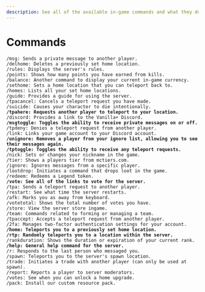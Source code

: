 ```yaml
---
description: See all of the available in-game commands and what they do.
---
```


# Commands

<pre class="language-yaml" data-overflow="wrap" data-full-width="true"><code class="lang-yaml">/msg: Sends a private message to another player.
/delhome: Deletes a previously set home location.
/rules: Displays the server's rules.
/points: Shows how many points you have earned from kills.
/balance: Another command to display your current in-game currency.
/sethome: Sets a home location that you can teleport back to.
/homes: Lists all your set home locations.
/guide: Provides a guide for using the server.
/tpacancel: Cancels a teleport request you have made.
/suicide: Causes your character to die intentionally.
<strong>/tpahere: Requests another player to teleport to your location.
</strong>/discord: Provides a link to the Vanilla+ Discord.
<strong>/msgtoggle: Toggles the ability to receive private messages on or off.
</strong>/tpdeny: Denies a teleport request from another player.
/link: Links your game account to your Discord account.
<strong>/unignore: Removes a player from your ignore list, allowing you to see their messages again.
</strong><strong>/tptoggle: Toggles the ability to receive any teleport requests.
</strong>/nick: Sets or changes your nickname in the game.
/tier: Shows a players tier from mctiers.com.
/ignore: Ignores messages from a specific player.
/lootdrop: Initiates a command that drops loot in the game.
/redeem: Redeems a Legend token.
<strong>/vote: See all of the links to vote for the server.
</strong>/tpa: Sends a teleport request to another player.
/restart: See what time the server restarts.
/afk: Marks you as away from keyboard.
/votetotal: Shows the total number of votes you have.
/store: View the server store ingame.
/team: Commands related to forming or managing a team.
/tpaccept: Accepts a teleport request from another player.
/2fa: Manages two-factor authentication settings for your account.
<strong>/home: Teleports you to a previously set home location.
</strong><strong>/rtp: Randomly teleports you to a location within the server.
</strong>/rankduration: Shows the duration or expiration of your current rank.
<strong>/help: General help command for the server.
</strong>/r: Responds to the last person who messaged you.
/spawn: Teleports you to the server's spawn location.
/trade: Initiates a trade with another player (can only be used at spawn).
/report: Reports a player to server moderators.
/votes: See when you can unlock a home upgrade.
/pack: Install our custom resource pack.
</code></pre>
